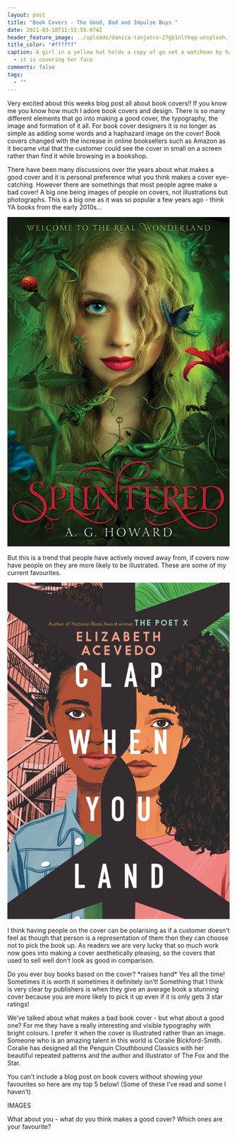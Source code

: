 ```yaml
---
layout: post
title: "Book Covers - The Good, Bad and Impulse Buys "
date: 2021-03-18T11:52:59.074Z
header_feature_image: ../uploads/danica-tanjutco-27gb1nltkqq-unsplash.jpg
title_color: "#ffffff"
caption: A girl in a yellow hat holds a copy of go set a watchman by harper lee
  - it is covering her face
comments: false
tags:
  - ""
---
```

Very excited about this weeks blog post all about book covers!! If you know me you know how much I adore book covers and design. There is so many different elements that go into making a good cover, the typography, the image and formation of it all. For book cover designers it is no longer as simple as adding some words and a haphazard image on the cover! Book covers changed with the increase in online booksellers such as Amazon as it became vital that the customer could see the cover in small on a screen rather than find it while browsing in a bookshop. 

There have been many discussions over the years about what makes a good cover and it is personal preference what you think makes a cover eye-catching. However there are somethings that most people agree make a bad cover! A big one being images of people on covers, not illustrations but photographs. This is a big one as it was so popular a few years ago - think YA books from the early 2010s… 

![A copy of Splintered - it is a green cover with a girls face ](../uploads/splintered.jpg)

But this is a trend that people have actively moved away from, if covers now have people on they are more likely to be illustrated. These are some of my current favourites.

![a copy of Clap when you land - two illustrated faces ](../uploads/sub-buzz-5094-1608511484-18.jpg)

I think having people on the cover can be polarising as if a customer doesn’t feel as though that person is a representation of them then they can choose not to pick the book up. As readers we are very lucky that so much work now goes into making a cover aesthetically pleasing, so the covers that used to sell well don’t look as good in comparison.

Do you ever buy books based on the cover? \*raises hand\* Yes all the time! Sometimes it is worth it sometimes it definitely isn’t! Something that I think is very clear by publishers is when they give an average book a stunning cover because you are more likely to pick it up even if it is only gets 3 star ratings!

We’ve talked about what makes a bad book cover - but what about a good one? For me they have a really interesting and visible typography with bright colours. I prefer it when the cover is illustrated rather than an image. Someone who is an amazing talent in this world is Coralie Bickford-Smith. Coralie has designed all the Penguin Clouthbound Classics with her beautiful repeated patterns and the author and illustrator of The Fox and the Star.  

You can’t include a blog post on book covers without showing your favourites so here are my top 5 below! (Some of these I’ve read and some I haven’t) 

IMAGES

What about you - what do you think makes a good cover? Which ones are your favourite?